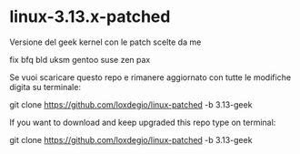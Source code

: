 linux-3.13.x-patched
====================

Versione del geek kernel con le patch scelte da me

fix bfq bld uksm gentoo suse zen pax

Se vuoi scaricare questo repo e rimanere aggiornato con tutte le modifiche digita su terminale:

git clone https://github.com/loxdegio/linux-patched -b 3.13-geek

If you want to download and keep upgraded this repo type on terminal:

git clone https://github.com/loxdegio/linux-patched -b 3.13-geek
